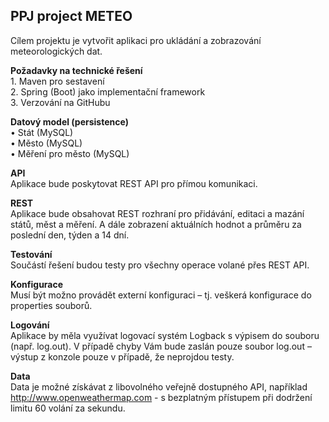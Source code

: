 ## PPJ project METEO

Cílem projektu je vytvořit aplikaci pro ukládání a zobrazování meteorologických dat.   

**Požadavky na technické řešení**  
    1. Maven pro sestavení  
    2. Spring (Boot) jako implementační framework  
    3. Verzování na GitHubu  
    
**Datový model (persistence)**  
    • Stát (MySQL)  
    • Město (MySQL)  
    • Měření pro město (MySQL)  
    
**API**  
Aplikace bude poskytovat REST API pro přímou komunikaci.  

**REST**  
Aplikace bude obsahovat REST rozhraní pro přidávání, editaci a mazání států, měst a měření. A dále zobrazení aktuálních hodnot a průměru za poslední den, týden a 14 dní.  

**Testování**  
Součástí řešení budou testy pro všechny operace volané přes REST API. 

**Konfigurace**  
Musí být možno provádět externí konfiguraci – tj. veškerá konfigurace do properties souborů.   

**Logování**  
Aplikace by měla využívat logovací systém Logback s výpisem do souboru (např. log.out). V případě chyby Vám bude zaslán pouze soubor log.out – výstup z konzole pouze v případě, že neprojdou testy.  

**Data**  
Data je možné získávat z libovolného veřejně dostupného API, například http://www.openweathermap.com  - s bezplatným přístupem při dodržení limitu 60 volání za sekundu.   
